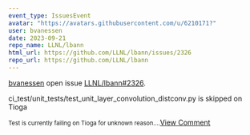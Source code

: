 ```yaml
---
event_type: IssuesEvent
avatar: "https://avatars.githubusercontent.com/u/6210171?"
user: bvanessen
date: 2023-09-21
repo_name: LLNL/lbann
html_url: https://github.com/LLNL/lbann/issues/2326
repo_url: https://github.com/LLNL/lbann
---
```


<a href='https://github.com/bvanessen' target='_blank'>bvanessen</a> open issue <a href='https://github.com/LLNL/lbann/issues/2326' target='_blank'>LLNL/lbann#2326</a>.

<p>ci_test/unit_tests/test_unit_layer_convolution_distconv.py is skipped on Tioga</p><small>Test is currently failing on Tioga for unknown reason....</small><a href='https://github.com/LLNL/lbann/issues/2326' target='_blank'>View Comment</a>
